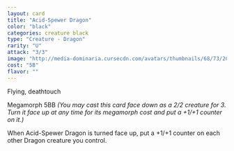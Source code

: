 ```yaml
---
layout: card
title: "Acid-Spewer Dragon"
color: "black"
categories: creature black
type: "Creature - Dragon"
rarity: "U"
attack: "3/3"
image: "http://media-dominaria.cursecdn.com/avatars/thumbnails/68/73/200/283/635612639223039593.png"
cost: "5B"
flavor: ""
---
```


Flying, deathtouch

Megamorph <span class="tip mana-icon mana-colorless-05" title="5 Colorless Mana">5</span><span class="tip mana-icon mana-black" title="1 Black Mana">B</span><span class="tip mana-icon mana-black" title="1 Black Mana">B</span> <em>(You may cast this card face down as a 2/2 creature for <span class="tip mana-icon mana-colorless-03" title="3 Colorless Mana">3</span>. Turn it face up at any time for its megamorph cost and put a +1/+1 counter on it.)</em>

When Acid-Spewer Dragon is turned face up, put a +1/+1 counter on each other Dragon creature you control.
